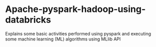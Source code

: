 # Apache-pyspark-hadoop-using-databricks
Explains some basic activities performed using pyspark and executing some machine learning (ML) algorithms using MLlib API
